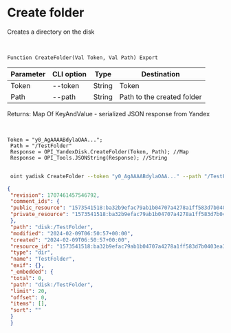 ﻿---
sidebar_position: 2
---

# Create folder
 Creates a directory on the disk


<br/>


`Function CreateFolder(Val Token, Val Path) Export`

 | Parameter | CLI option | Type | Destination |
 |-|-|-|-|
 | Token | --token | String | Token |
 | Path | --path | String | Path to the created folder |

 
 Returns: Map Of KeyAndValue - serialized JSON response from Yandex

<br/>




```bsl title="Code example"
Token = "y0_AgAAAABdylaOAA...";
 Path = "/TestFolder"
 Response = OPI_YandexDisk.CreateFolder(Token, Path); //Map
 Response = OPI_Tools.JSONString(Response); //String
```
	


```sh title="CLI command example"
 
 oint yadisk CreateFolder --token "y0_AgAAAABdylaOAA..." --path "/TestFolder"

```

```json title="Result"
{
 "revision": 1707461457546792,
 "comment_ids": {
 "public_resource": "1573541518:ba32b9efac79ab1b04707a4278a1ff583d7b0403ea306035f1b910e56c6ef3ac",
 "private_resource": "1573541518:ba32b9efac79ab1b04707a4278a1ff583d7b0403ea306035f1b910e56c6ef3ac"
 },
 "path": "disk:/TestFolder",
 "modified": "2024-02-09T06:50:57+00:00",
 "created": "2024-02-09T06:50:57+00:00",
 "resource_id": "1573541518:ba32b9efac79ab1b04707a4278a1ff583d7b0403ea306035f1b910e56c6ef3ac",
 "type": "dir",
 "name": "TestFolder",
 "exif": {},
 "_embedded": {
 "total": 0,
 "path": "disk:/TestFolder",
 "limit": 20,
 "offset": 0,
 "items": [],
 "sort": ""
 }
 }
```
